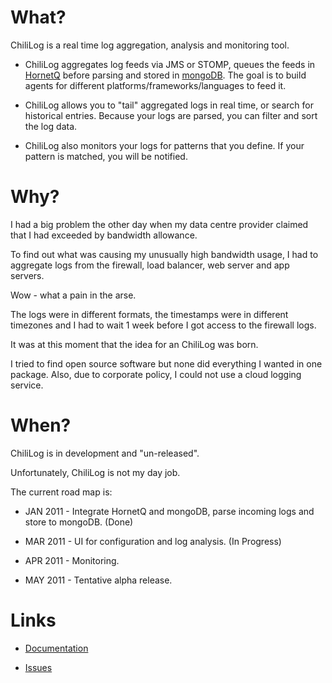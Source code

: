What?
=====
ChiliLog is a real time log aggregation, analysis and monitoring tool.

* ChiliLog aggregates log feeds via JMS or STOMP, queues the feeds in [HornetQ](http://www.jboss.org/hornetq) before parsing and stored in [mongoDB](http://www.mongodb.org/).  The goal is to build agents for different platforms/frameworks/languages to feed it.

* ChiliLog allows you to "tail" aggregated logs in real time, or search for historical entries. Because your logs are parsed, you can filter and sort the log data.

* ChiliLog also monitors your logs for patterns that you define. If your pattern is matched, you will be notified.


Why?
====
I had a big problem the other day when my data centre provider claimed that I had exceeded by bandwidth allowance.

To find out what was causing my unusually high bandwidth usage, I had to aggregate logs from the firewall, load balancer, web server and app servers. 

Wow - what a pain in the arse.

The logs were in different formats, the timestamps were in different timezones and I had to wait 1 week before I got access to the firewall logs.

It was at this moment that the idea for an ChiliLog was born.  

I tried to find open source software but none did everything I wanted in one package.  Also, due to corporate policy, I could not use a cloud logging service.


When?
====

ChiliLog is in development and "un-released".

Unfortunately, ChiliLog is not my day job.

The current road map is:

* JAN 2011 - Integrate HornetQ and mongoDB, parse incoming logs and store to mongoDB. (Done)

* MAR 2011 - UI for configuration and log analysis. (In Progress)

* APR 2011 - Monitoring.

* MAY 2011 - Tentative alpha release.


Links
=====

* [Documentation](https://github.com/chililog/server/wiki) 

* [Issues](https://github.com/chililog/server/issues)


